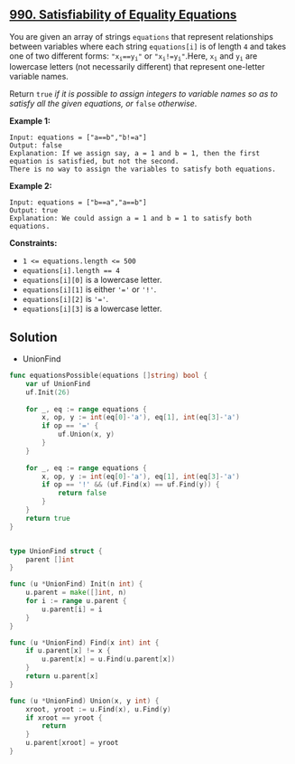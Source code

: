 ## [990. Satisfiability of Equality Equations](https://leetcode.com/problems/satisfiability-of-equality-equations/)


You are given an array of strings `equations` that represent relationships between variables where each string `equations[i]` is of length `4` and takes one of two different forms: <code>"x<sub style="display: inline;">i</sub>==y<sub style="display: inline;">i</sub>"</code> or <code>"x<sub style="display: inline;">i</sub>!=y<sub style="display: inline;">i</sub>"</code>.Here, <code>x<sub style="display: inline;">i</sub></code> and <code>y<sub style="display: inline;">i</sub></code> are lowercase letters (not necessarily different) that represent one-letter variable names.

Return `true` _if it is possible to assign integers to variable names so as to satisfy all the given equations, or_ `false` _otherwise_.

**Example 1:**

```
Input: equations = ["a==b","b!=a"]
Output: false
Explanation: If we assign say, a = 1 and b = 1, then the first equation is satisfied, but not the second.
There is no way to assign the variables to satisfy both equations.
```

**Example 2:**

```
Input: equations = ["b==a","a==b"]
Output: true
Explanation: We could assign a = 1 and b = 1 to satisfy both equations.
```

**Constraints:**

*   `1 <= equations.length <= 500`
*   `equations[i].length == 4`
*   `equations[i][0]` is a lowercase letter.
*   `equations[i][1]` is either `'='` or `'!'`.
*   `equations[i][2]` is `'='`.
*   `equations[i][3]` is a lowercase letter.



## Solution

- UnionFind

```go
func equationsPossible(equations []string) bool {
    var uf UnionFind
    uf.Init(26)
    
    for _, eq := range equations {
        x, op, y := int(eq[0]-'a'), eq[1], int(eq[3]-'a')
        if op == '=' {
            uf.Union(x, y)
        }
    }
    
    for _, eq := range equations {
        x, op, y := int(eq[0]-'a'), eq[1], int(eq[3]-'a')
        if op == '!' && (uf.Find(x) == uf.Find(y)) {
            return false
        }
    }
    return true
}


type UnionFind struct {
    parent []int
}

func (u *UnionFind) Init(n int) {
    u.parent = make([]int, n)
    for i := range u.parent {
        u.parent[i] = i
    }
}

func (u *UnionFind) Find(x int) int {
    if u.parent[x] != x {
        u.parent[x] = u.Find(u.parent[x])
    }
    return u.parent[x]
}

func (u *UnionFind) Union(x, y int) {
    xroot, yroot := u.Find(x), u.Find(y)
    if xroot == yroot {
        return
    }
    u.parent[xroot] = yroot
}
```

